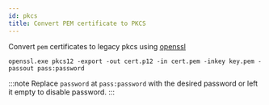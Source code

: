 ```yaml
---
id: pkcs
title: Convert PEM certificate to PKCS
---
```


Convert `pem` certificates to legacy pkcs using [openssl](https://www.openssl.org/)

```shell
openssl.exe pkcs12 -export -out cert.p12 -in cert.pem -inkey key.pem -passout pass:password
```

:::note
Replace `password` at `pass:password` with the desired password or left it empty to disable password.
:::
